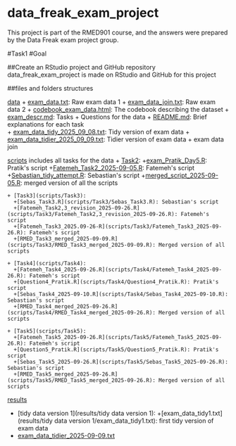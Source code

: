 # data_freak_exam_project
This project is part of the RMED901 course, and the answers were prepared by the Data Freak exam project group.

#Task1
#Goal

##Create an RStudio project and GitHub repository
data_freak_exam_project is made on RStudio and GitHub for this project

##files and folders structures

[data](data)
    + [exam_data.txt](data/exam_data.txt): Raw exam data 1
    + [exam_data_join.txt](data/exam_data_join.txt): Raw exam data 2
    + [codebook_exam_data.html](data/codebook_exam_data.html): The codebook describing the dataset
    + [exam_descr.md](data/exam_descr.md): Tasks + Questions for the data 
    + [README.md](data/README.md): Brief explanations for each task  
    + [exam_data_tidy_2025_09_08.txt](data/exam_data_tidy_2025_09_08.txt): Tidy version of exam data 
    + [exam_data_tidier_2025_09_09.txt](data/exam_data_tidier_2025_09_09.txt): Tidier version of exam data + exam data join

[scripts](scripts)
includes all tasks for the data 
    + [Task2](scripts/Task2): 
      +[exam_Pratik_Day5.R](scripts/Task2/exam_Pratik_Day5.R): Pratik's script 
      +[Fatemeh_Task2_2025-09-05.R](scripts/Task2/Fatemeh_Task2_2025-09-05.R): Fatemeh's script
      +[Sebastian_tidy_attempt.R](scripts/Task2/Sebastian_tidy_attempt.R): Sebastian's script
      +[merged_script_2025-09-05.R](scripts/Task2/merged_script_2025-09-05.R): merged version of all the scripts 
      
    + [Task3](scripts/Task3):
      +[Sebas_Task3.R](scripts/Task3/Sebas_Task3.R): Sebastian's script
      +[Fatemeh_Task2,3_revision_2025-09-26.R](scripts/Task3/Fatemeh_Task2,3_revision_2025-09-26.R): Fatemeh's script
      +[Fatemeh_Task3_2025.09-26-R](scripts/Task3/Fatemeh_Task3_2025-09-26.R): Fatemeh's script
      +[RMED_Task3_merged_2025-09-09.R](scripts/Task3/RMED_Task3_merged_2025-09-09.R): Merged version of all scripts
      
    + [Task4](scripts/Task4):
      +[Fatemeh_Task4_2025-09-26.R](scripts/Task4/Fatemeh_Task4_2025-09-26.R): Fatemeh's script
      +[Question4_Pratik.R](scripts/Task4/Question4_Pratik.R): Pratik's script
      +[Sebas_Task4_2025-09-10.R](scripts/Task4/Sebas_Task4_2025-09-10.R): Sebastian's script
      +[RMED_Task4_merged_2025-09-26.R](scripts/Task4/RMED_Task4_merged_2025-09-26.R): Merged version of all scripts
      
    + [Task5](scripts/Task5):
      +[Fatemeh_Task5_2025-09-26.R](scripts/Task5/Fatemeh_Task5_2025-09-26.R): Fatemeh's script
      +[Question5_Pratik.R](scripts/Task5/Question5_Pratik.R): Pratik's script
      +[Sebas_Task5_2025-09-26.R](scripts/Task5/Sebas_Task5_2025-09-26.R): Sebastian's script
      +[RMED_Task5_merged_2025-09-26.R](scripts/Task5/RMED_Task5_merged_2025-09-26.R): Merged version of all scripts
    
[results](results)  
   + [tidy data version 1](results/tidy data version 1):
     +[exam_data_tidy1.txt](results/tidy data version 1/exam_data_tidy1.txt): first tidy version of exam data 
   + [exam_data_tidier_2025-09-09.txt](results/exam_data_tidier_2025-09-09.txt)
    
  
    
